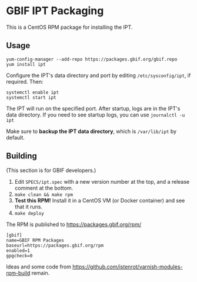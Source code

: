 # GBIF IPT Packaging

This is a CentOS RPM package for installing the IPT.

## Usage

```shell
yum-config-manager --add-repo https://packages.gbif.org/gbif.repo
yum install ipt
```

Configure the IPT's data directory and port by editing `/etc/sysconfig/ipt`, if required.  Then:

```
systemctl enable ipt
systemctl start ipt
```

The IPT will run on the specified port.  After startup, logs are in the IPT's data directory.  If you need to see startup logs, you can use `journalctl -u ipt`

Make sure to **backup the IPT data directory**, which is `/var/lib/ipt` by default.

## Building

(This section is for GBIF developers.)

1. Edit `SPECS/ipt.spec` with a new version number at the top, and a release comment at the bottom.
2. `make clean && make rpm`
3. **Test this RPM!** Install it in a CentOS VM (or Docker container) and see that it runs.
4. `make deploy`

The RPM is published to https://packages.gbif.org/rpm/

```
[gbif]
name=GBIF RPM Packages
baseurl=https://packages.gbif.org/rpm
enabled=1
gpgcheck=0
```

Ideas and some code from https://github.com/istenrot/varnish-modules-rpm-build remain.

